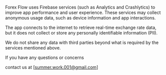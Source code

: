 Forex Flow uses Firebase services (such as Analytics and Crashlytics) to improve app performance and user experience. These services may collect anonymous usage data, such as device information and app interactions.

The app connects to the internet to retrieve real-time exchange rate data, but it does not collect or store any personally identifiable information (PII).

We do not share any data with third parties beyond what is required by the services mentioned above.

If you have any questions or concerns

contact us at [summer.work.001@gmail.com]
